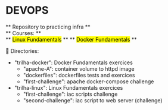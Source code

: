 # DEVOPS

** Repository to practicing infra ** <br />
** Courses: ** <br />
** <mark>Linux Fundamentals</mark> **
** <mark>Docker Fundamentals</mark> **

📁 Directories: <br />

- "trilha-docker": Docker Fundamentals exercices
  - "apache-A": container volume to httpd image
  - "dockerfiles": dockerfiles tests and exercices
  - "first-challenge": apache docker-compose challenge
- "trilha-linux": Linux Fundamentals exercices
  - "first-challenge": iac scripts challenge
  - "second-challenge": iac script to web server (challenge)
